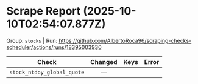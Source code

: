 # Scrape Report (2025-10-10T02:54:07.877Z)

Group: `stocks`  |  Run: https://github.com/AlbertoRoca96/scraping-checks-scheduler/actions/runs/18395003930

| Check | Changed | Keys | Error |
|---|:---:|:--|:--|
| `stock_ntdoy_global_quote` | — |  |  |
